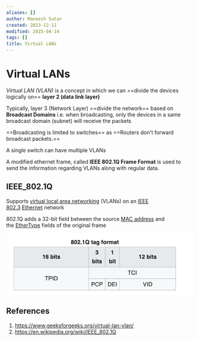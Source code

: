 ```yaml
---
aliases: []
author: Maneesh Sutar
created: 2023-12-11
modified: 2025-04-14
tags: []
title: Virtual LANs
---
```


# Virtual LANs

*Virtual LAN (VLAN)* is a concept in which we can ==divide the devices logically on== **layer 2 (data link layer)**

Typically, layer 3 (Network Layer) ==divide the network== based on **Broadcast Domains** i.e. when broadcasting, only the devices in a same broadcast domain (subnet) will receive the packets

==Broadcasting is limited to switches== as ==Routers don't forward broadcast packets.==

A single switch can have multiple VLANs

A modified ethernet frame, called **IEEE 802.1Q Frame Format** is used to send the information regarding VLANs along with regular data.

## IEEE_802.1Q

Supports [virtual local area networking](https://en.wikipedia.org/wiki/Virtual_local_area_network "Virtual local area network") (VLANs) on an [IEEE 802.3](https://en.wikipedia.org/wiki/IEEE_802.3 "IEEE 802.3") [Ethernet](https://en.wikipedia.org/wiki/Ethernet "Ethernet") network

802.1Q adds a 32-bit field between the source [MAC address](https://en.wikipedia.org/wiki/MAC_address "MAC address") and the [EtherType](https://en.wikipedia.org/wiki/EtherType "EtherType") fields of the original frame

![](Artifacts/802.1Q_tag_format.png)

## References

1. <https://www.geeksforgeeks.org/virtual-lan-vlan/>
1. <https://en.wikipedia.org/wiki/IEEE_802.1Q>
